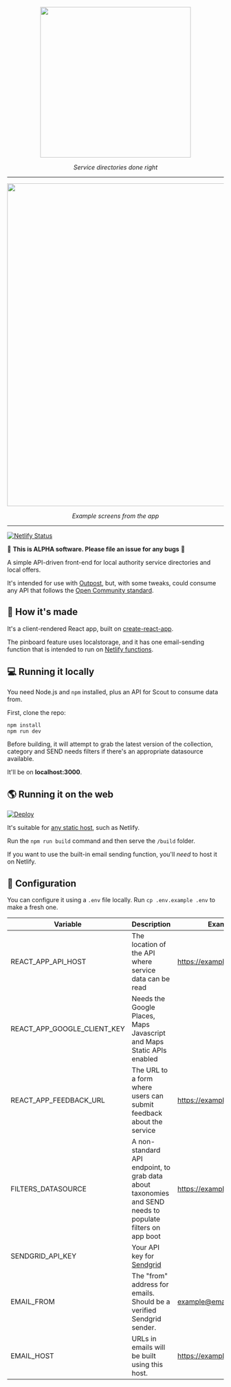 <p align="center">
    <a href="https://outpost-staging.herokuapp.com/">
        <img src="https://github.com/wearefuturegov/scout-x/blob/master/public/scout.png?raw=true" width="350px" />               
    </a>
</p>
  
<p align="center">
    <em>Service directories done right</em>         
</p>

---

<p align="center">
   <img src="https://github.com/wearefuturegov/scout-x/raw/master/public/examples.jpg?raw=true" width="750px" />     
</p>
<p align="center">
   <em>Example screens from the app</em>         
</p>

---

[![Netlify Status](https://api.netlify.com/api/v1/badges/27801f71-59f2-4186-9587-9a2669e7edb2/deploy-status)](https://app.netlify.com/sites/hungry-wozniak-46471f/deploys)

🚨 **This is ALPHA software. Please file an issue for any bugs** 🚨

A simple API-driven front-end for local authority service directories and local offers.

It's intended for use with [Outpost](https://github.com/wearefuturegov/outpost), but, with some tweaks, could consume any API that follows the [Open Community standard](https://opencommunity.org.uk/).

## 🧱 How it's made

It's a client-rendered React app, built on [create-react-app](https://create-react-app.dev/).

The pinboard feature uses localstorage, and it has one email-sending function that is intended to run on [Netlify functions](https://www.netlify.com/products/functions/).

## 💻 Running it locally

You need Node.js and `npm` installed, plus an API for Scout to consume data from.

First, clone the repo:

```
npm install
npm run dev
```

Before building, it will attempt to grab the latest version of the collection, category and SEND needs filters if there's an appropriate datasource available.

It'll be on **localhost:3000**.

## 🌎 Running it on the web

[![Deploy](https://www.netlify.com/img/deploy/button.svg)](
https://app.netlify.com/start/deploy?repository=https://github.com/wearefuturegov/scout-x)

It's suitable for [any static host](https://facebook.github.io/create-react-app/docs/deployment), such as Netlify.

Run the `npm run build` command and then serve the `/build` folder.

If you want to use the built-in email sending function, you'll _need_ to host it on Netlify.

## 🧬 Configuration

You can configure it using a `.env` file locally. Run `cp .env.example .env` to make a fresh one.

| Variable                    | Description                                                                                               | Example                    | Required?                    |
|-----------------------------|-----------------------------------------------------------------------------------------------------------|----------------------------|------------------------------|
| REACT_APP_API_HOST          | The location of the API where service data can be read                                                    | https://example.com/api/v1 | Yes                          |
| REACT_APP_GOOGLE_CLIENT_KEY | Needs the Google Places, Maps Javascript and Maps Static APIs enabled                                     |                            | Yes, for map features        |
| REACT_APP_FEEDBACK_URL      | The URL to a form where users can submit feedback about the service                                       | https://example.com        | Yes, for feedback form links |
| FILTERS_DATASOURCE          | A non-standard API endpoint, to grab data about taxonomies and SEND needs to populate filters on app boot | https://example.com/api/v1 | No                           |
| SENDGRID_API_KEY            | Your API key for [Sendgrid](https://sendgrid.com/docs/ui/account-and-settings/api-keys/)                  |                            | Yes, for email features      |
| EMAIL_FROM                  | The "from" address for emails. Should be a verified Sendgrid sender.                                      | example@email.com          | Yes, for email features      |
| EMAIL_HOST                  | URLs in emails will be built using this host.                                                             | https://example.com        | Yes, for email features      |